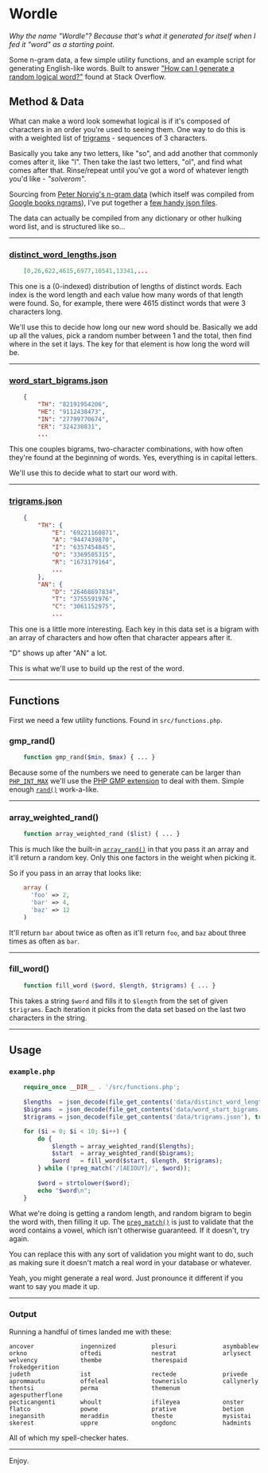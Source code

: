 Wordle
=======================

*Why the name "Wordle"? Because that's what it generated for itself when I fed it "word" as a starting point.*

Some n-gram data, a few simple utility functions, and an example script for generating English-like words. Built to answer ["How can I generate a random logical word?"](http://stackoverflow.com/questions/25966526/how-can-i-generate-a-random-logical-word) found at Stack Overflow.

## Method & Data ##

What can make a word look somewhat logical is if it's composed of characters in an order you're used to seeing them. One way to do this is with a weighted list of [trigrams](http://en.wikipedia.org/wiki/Trigram) - sequences of 3 characters.

Basically you take any two letters, like "so", and add another that commonly comes after it, like "l". Then take the last two letters, "ol", and find what comes after that. Rinse/repeat until you've got a word of whatever length you'd like - *"solverom"*.

Sourcing from [Peter Norvig's n-gram data](http://norvig.com/mayzner.html) (which itself was compiled from [Google books ngrams](http://storage.googleapis.com/books/ngrams/books/datasetsv2.html)), I've put together a [few handy json files](https://github.com/pcrov/Englishy-Word-Generator/tree/master/data).

The data can actually be compiled from any dictionary or other hulking word list, and is structured like so...

---

### [distinct_word_lengths.json](https://github.com/pcrov/Englishy-Word-Generator/blob/master/data/distinct_word_lengths.json) ###

```json
    [0,26,622,4615,6977,10541,13341,...
```

This one is a (0-indexed) distribution of lengths of distinct words. Each index is the word length and each value how many words of that length were found. So, for example, there were 4615 distinct words that were 3 characters long.

We'll use this to decide how long our new word should be. Basically we add up all the values, pick a random number between 1 and the total, then find where in the set it lays. The key for that element is how long the word will be.

---

### [word_start_bigrams.json](https://github.com/pcrov/Englishy-Word-Generator/blob/master/data/word_start_bigrams.json) ###

```json
    {
        "TH": "82191954206",
        "HE": "9112438473",
        "IN": "27799770674",
        "ER": "324230831",
        ...
```

This one couples bigrams, two-character combinations, with how often they're found at the beginning of words. Yes, everything is in capital letters.

We'll use this to decide what to start our word with.

---

### [trigrams.json](https://github.com/pcrov/Englishy-Word-Generator/blob/master/data/trigrams.json) ###

```json
    {
        "TH": {
            "E": "69221160871",
            "A": "9447439870",
            "I": "6357454845",
            "O": "3369505315",
            "R": "1673179164",
            ...
        },
        "AN": {
            "D": "26468697834",
            "T": "3755591976",
            "C": "3061152975",
            ...
```

This one is a little more interesting. Each key in this data set is a bigram with an array of characters and how often that character appears after it.

"D" shows up after "AN" a lot.

This is what we'll use to build up the rest of the word.

---

## Functions ##

First we need a few utility functions. Found in `src/functions.php`.

### gmp_rand() ###

```php
    function gmp_rand($min, $max) { ... }
```

Because some of the numbers we need to generate can be larger than [`PHP_INT_MAX`](http://php.net/manual/en/reserved.constants.php#constant.php-int-max) we'll use the [PHP GMP extension](http://php.net/manual/en/book.gmp.php) to deal with them. Simple enough [`rand()`](http://us1.php.net/manual/en/function.rand.php) work-a-like.

---

### array_weighted_rand() ###

```php
    function array_weighted_rand ($list) { ... }
```

This is much like the built-in [`array_rand()`](http://us2.php.net/manual/en/function.array-rand.php) in that you pass it an array and it'll return a random key. Only this one factors in the weight when picking it.

So if you pass in an array that looks like:

```php
    array (
      'foo' => 2,
      'bar' => 4,
      'baz' => 12
    )
```

It'll return `bar` about twice as often as it'll return `foo`, and `baz` about three times as often as `bar`.

---

### fill_word() ###

```php
    function fill_word ($word, $length, $trigrams) { ... }
```

This takes a string `$word` and fills it to `$length` from the set of given `$trigrams`. Each iteration it picks from the data set based on the last two characters in the string.

---

## Usage ##

### `example.php` ###

```php
    require_once __DIR__ . '/src/functions.php';
    
    $lengths  = json_decode(file_get_contents('data/distinct_word_lengths.json'), true);
    $bigrams  = json_decode(file_get_contents('data/word_start_bigrams.json'), true);
    $trigrams = json_decode(file_get_contents('data/trigrams.json'), true);

    for ($i = 0; $i < 10; $i++) {
        do {
            $length = array_weighted_rand($lengths);
            $start  = array_weighted_rand($bigrams);
            $word   = fill_word($start, $length, $trigrams);
        } while (!preg_match('/[AEIOUY]/', $word));
    
        $word = strtolower($word);
        echo "$word\n";
    }

```

What we're doing is getting a random length, and random bigram to begin the word with, then filling it up. The [`preg_match()`](http://us1.php.net/manual/en/function.preg-match.php) is just to validate that the word contains a vowel, which isn't otherwise guaranteed. If it doesn't, try again.

You can replace this with any sort of validation you might want to do, such as making sure it doesn't match a real word in your database or whatever.

Yeah, you might generate a real word. Just pronounce it different if you want to say you made it up.

---

### Output ###

Running a handful of times landed me with these:

    ancover             ingennized          plesuri             asymbablew
    orkno               oftedi              nestrat             arlysect
    welvency            thembe              therespaid          frokedgerition
    judeth              ist                 rectede             privede
    aprommautu          offeleal            townerislo          callynerly
    thentsi             perma               themenum            agesputherflone
    pecticangenti       whoult              ifileyea            onster
    flatco              powne               prative             betion
    inegansith          meraddin            theste              mysistai
    skerest             uppre               ongdonc             hadmints

All of which my spell-checker hates.

---

Enjoy.